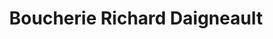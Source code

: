 ---
title: "Boucherie Richard Daigneault"
url: /sainte-marthe-sur-le-lac/boucherie-richard-daigneault/
shop: butcher
---